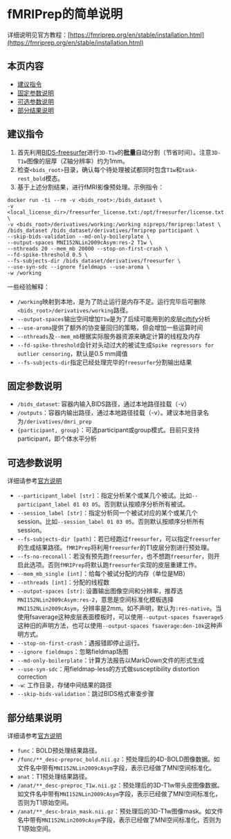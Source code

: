 # fMRIPrep的简单说明

详细说明见官方教程：[https://fmriprep.org/en/stable/installation.html](https://fmriprep.org/en/stable/installation.html)

## 本页内容
* [建议指令](#建议指令)
* [固定参数说明](#固定参数说明)
* [可选参数说明](#可选参数说明)
* [部分结果说明](#部分结果说明)

## 建议指令
1. 首先利用[BIDS-freesurfer](https://github.com/chenfei-ye/BIDS-freesurfer)进行`3D-T1w`的**批量**自动分割（节省时间）。注意`3D-T1w`图像的层厚（Z轴分辨率）约为1mm。
2. 检查`<bids_root>`目录，确认每个待处理被试都同时包含`T1w`和`task-rest_bold`模态。
3. 基于上述分割结果，进行fMRI影像预处理。示例指令：
```
docker run -ti --rm -v <bids_root>:/bids_dataset \
-v <local_license_dir>/freesurfer_license.txt:/opt/freesurfer/license.txt \
-v <bids_root>/derivatives/working:/working nipreps/fmriprep:latest \
/bids_dataset /bids_dataset/derivatives/fmriprep participant \
--skip-bids-validation --md-only-boilerplate \
--output-spaces MNI152NLin2009cAsym:res-2 T1w \
--nthreads 20 --mem_mb 20000 --stop-on-first-crash \
--fd-spike-threshold 0.5 \
--fs-subjects-dir /bids_dataset/derivatives/freesurfer \
--use-syn-sdc --ignore fieldmaps --use-aroma \
-w /working
```
一些经验解释：
- `/working`映射到本地，是为了防止运行是内存不足。运行完毕后可删除`<bids_root>/derivatives/working`路径。
- `--output-spaces`输出空间增加`T1w`是为了后续可能用到的皮层[ciftify](https://github.com/edickie/ciftify)分析
- `--use-aroma`提供了额外的协变量回归的策略，但会增加一些运算时间
- `--nthreads`及`--mem_mb`根据实际服务器资源来确定计算的线程及内存
- `--fd-spike-threshold`会针对头动过大的被试生成`Spike regressors for outlier censoring`，默认是0.5 mm阈值
- `--fs-subjects-dir`指定已经处理完毕的`freesurfer`分割输出结果

## 固定参数说明

-   `/bids_dataset`: 容器内输入BIDS路径，通过本地路径挂载（-v）
-   `/outputs`：容器内输出路径，通过本地路径挂载（-v）。建议本地目录名为`/derivatives/dmri_prep`
-   `{participant, group}`：可选participant或group模式。目前只支持participant，即个体水平分析

## 可选参数说明
详细请参考[官方说明](https://www.fmriprep.org/en/20.1.1/usage.html)
-   `--participant_label [str]`：指定分析某个或某几个被试。比如`--participant_label 01 03 05`。否则默认按顺序分析所有被试。
-   `--session_label [str]`：指定分析同一个被试对应的某个或某几个session。比如`--session_label 01 03 05`。否则默认按顺序分析所有session。
-   `--fs-subjects-dir [path]`：若已经跑过`freesurfer`，可以指定`freesurfer`的生成结果路径。`fMRIPrep`将利用`freesurfer`的T1皮层分割进行预处理。
-   `--fs-no-reconall`：若没有预先跑`freesurfer`，也不想跑`freesurfer`，则开启此选项。否则`fMRIPrep`将默认跑`freesurfer`实现的皮层重建工作。
-   `--mem_mb_single [int]`：给每个被试分配的内存（单位是MB）
-   `--nthreads [int]`：分配的线程数
-   `--output-spaces [str]`: 设置输出图像空间和分辨率，推荐选`MNI152NLin2009cAsym:res-2`，意思是空间标准化模板选择`MNI152NLin2009cAsym`，分辨率是2mm。如不声明，默认为`:res-native`。当使用fsaverage这种皮层表面模板时，可以使用`--output-spaces fsaverage5`这种旧的声明方法，也可以使用`--output-spaces fsaverage:den-10k`这种声明方式。
-   `--stop-on-first-crash`：遇报错即停止运行。
-   `--ignore fieldmaps`：忽略fieldmap场图
-   `--md-only-boilerplate`：计算方法报告以MarkDown文件的形式生成
-   `--use-syn-sdc`：用fieldmap-less的方式做susceptibility distortion correction
-   `-w`: 工作目录，存储中间结果的路径
-   `--skip-bids-validation`：跳过BIDS格式审查步骤

## 部分结果说明
详细请参考[官方说明](https://www.fmriprep.org/en/20.1.1/outputs.html)
-   `func`：BOLD预处理结果路径。
-   `/func/**_desc-preproc_bold.nii.gz`：预处理后的4D-BOLD图像数据。如文件名中带有`MNI152NLin2009cAsym`字段，表示已经做了MNI空间标准化。
-   `anat`：T1预处理结果路径。
-   `/anat/**_desc-preproc_T1w.nii.gz`：预处理后的3D-T1w带头皮图像数据。如文件名中带有`MNI152NLin2009cAsym`字段，表示已经做了MNI空间标准化，否则为T1原始空间。
-   `/anat/**_desc-brain_mask.nii.gz`：预处理后的3D-T1w图像mask。如文件名中带有`MNI152NLin2009cAsym`字段，表示已经做了MNI空间标准化，否则为T1原始空间。


